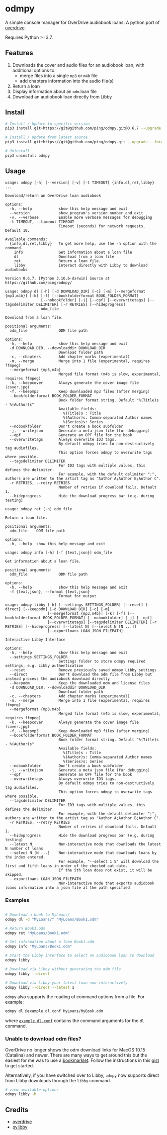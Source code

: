# odmpy

A simple console manager for OverDrive audiobook loans. A python port of [overdrive](https://github.com/chbrown/overdrive).

Requires Python >=3.7.

## Features

1. Downloads the cover and audio files for an audiobook loan, with additional options to:
   - merge files into a single `mp3` or `m4b` file
   - add chapters information into the audio file(s)
2. Return a loan
3. Display information about an `odm` loan file
4. Download an audiobook loan directly from Libby

## Install

```bash
# Install / Update to specific version
pip3 install git+https://git@github.com/ping/odmpy.git@0.6.7 --upgrade

# Install / Update from latest source
pip3 install git+https://git@github.com/ping/odmpy.git --upgrade --force-reinstall

# Uninstall
pip3 uninstall odmpy
```

## Usage

```
usage: odmpy [-h] [--version] [-v] [-t TIMEOUT] {info,dl,ret,libby} ...

Download/return an OverDrive loan audiobook

options:
  -h, --help            show this help message and exit
  --version             show program's version number and exit
  -v, --verbose         Enable more verbose messages for debugging
  -t TIMEOUT, --timeout TIMEOUT
                        Timeout (seconds) for network requests. Default 10.

Available commands:
  {info,dl,ret,libby}   To get more help, use the -h option with the command.
    info                Get information about a loan file
    dl                  Download from a loan file
    ret                 Return a loan file.
    libby               Interact directly with Libby to download audiobooks

Version 0.6.7. [Python 3.10.6-darwin] Source at https://github.com/ping/odmpy/
```

```
usage: odmpy dl [-h] [-d DOWNLOAD_DIR] [-c] [-m] [--mergeformat {mp3,m4b}] [-k] [-f] [--bookfolderformat BOOK_FOLDER_FORMAT]
                [--nobookfolder] [-j] [--opf] [--overwritetags] [--tagsdelimiter DELIMITER] [-r RETRIES] [--hideprogress]
                odm_file

Download from a loan file.

positional arguments:
  odm_file              ODM file path

options:
  -h, --help            show this help message and exit
  -d DOWNLOAD_DIR, --downloaddir DOWNLOAD_DIR
                        Download folder path
  -c, --chapters        Add chapter marks (experimental)
  -m, --merge           Merge into 1 file (experimental, requires ffmpeg)
  --mergeformat {mp3,m4b}
                        Merged file format (m4b is slow, experimental, requires ffmpeg)
  -k, --keepcover       Always generate the cover image file (cover.jpg)
  -f, --keepmp3         Keep downloaded mp3 files (after merging)
  --bookfolderformat BOOK_FOLDER_FORMAT
                        Book folder format string. Default "%(Title)s - %(Author)s"
                        Available fields:
                          %(Title)s : Title
                          %(Author)s: Comma-separated Author names
                          %(Series)s: Series
  --nobookfolder        Don't create a book subfolder
  -j, --writejson       Generate a meta json file (for debugging)
  --opf                 Generate an OPF file for the book
  --overwritetags       Always overwrite ID3 tags.
                        By default odmpy tries to non-destructively tag audiofiles.
                        This option forces odmpy to overwrite tags where possible.
  --tagsdelimiter DELIMITER
                        For ID3 tags with multiple values, this defines the delimiter.
                        For example, with the default delimiter ";", authors are written to the artist tag as "Author A;Author B;Author C".
  -r RETRIES, --retry RETRIES
                        Number of retries if download fails. Default 1.
  --hideprogress        Hide the download progress bar (e.g. during testing)
```

```
usage: odmpy ret [-h] odm_file

Return a loan file.

positional arguments:
  odm_file    ODM file path

options:
  -h, --help  show this help message and exit
```

```
usage: odmpy info [-h] [-f {text,json}] odm_file

Get information about a loan file.

positional arguments:
  odm_file              ODM file path

options:
  -h, --help            show this help message and exit
  -f {text,json}, --format {text,json}
                        Format for output
```

```
usage: odmpy libby [-h] [--settings SETTINGS_FOLDER] [--reset] [--direct] [--keepodm] [-d DOWNLOAD_DIR] [-c] [-m]
                   [--mergeformat {mp3,m4b}] [-k] [-f] [--bookfolderformat BOOK_FOLDER_FORMAT] [--nobookfolder] [-j] [--opf]
                   [--overwritetags] [--tagsdelimiter DELIMITER] [-r RETRIES] [--hideprogress] [--latest N] [--select N [N ...]]
                   [--exportloans LOAN_JSON_FILEPATH]

Interactive Libby Interface

options:
  -h, --help            show this help message and exit
  --settings SETTINGS_FOLDER
                        Settings folder to store odmpy required settings, e.g. Libby authentication
  --reset               Remove previously saved odmpy Libby settings
  --direct              Don't download the odm file from Libby but instead process the audiobook download directly
  --keepodm             Keep the downloaded odm and license files
  -d DOWNLOAD_DIR, --downloaddir DOWNLOAD_DIR
                        Download folder path
  -c, --chapters        Add chapter marks (experimental)
  -m, --merge           Merge into 1 file (experimental, requires ffmpeg)
  --mergeformat {mp3,m4b}
                        Merged file format (m4b is slow, experimental, requires ffmpeg)
  -k, --keepcover       Always generate the cover image file (cover.jpg)
  -f, --keepmp3         Keep downloaded mp3 files (after merging)
  --bookfolderformat BOOK_FOLDER_FORMAT
                        Book folder format string. Default "%(Title)s - %(Author)s"
                        Available fields:
                          %(Title)s : Title
                          %(Author)s: Comma-separated Author names
                          %(Series)s: Series
  --nobookfolder        Don't create a book subfolder
  -j, --writejson       Generate a meta json file (for debugging)
  --opf                 Generate an OPF file for the book
  --overwritetags       Always overwrite ID3 tags.
                        By default odmpy tries to non-destructively tag audiofiles.
                        This option forces odmpy to overwrite tags where possible.
  --tagsdelimiter DELIMITER
                        For ID3 tags with multiple values, this defines the delimiter.
                        For example, with the default delimiter ";", authors are written to the artist tag as "Author A;Author B;Author C".
  -r RETRIES, --retry RETRIES
                        Number of retries if download fails. Default 1.
  --hideprogress        Hide the download progress bar (e.g. during testing)
  --latest N            Non-interactive mode that downloads the latest N number of loans
  --select N [N ...]    Non-interactive mode that downloads loans by the index entered.
                        For example, "--select 1 5" will download the first and fifth loans in order of the checked out date.
                        If the 5th loan does not exist, it will be skipped.
  --exportloans LOAN_JSON_FILEPATH
                        Non-interactive mode that exports audiobook loans information into a json file at the path specified
```

### Examples

```bash

# Download a book to MyLoans/
odmpy dl -d "MyLoans/" "MyLoans/Book1.odm"

# Return Book1.odm
odmpy ret "MyLoans/Book1.odm"

# Get information about a loan Book1.odm
odmpy info "MyLoans/Book1.odm"

# Start the Libby interface to select an audiobook loan to download
odmpy libby

# Download via Libby without generating the odm file
odmpy libby --direct

# Download via Libby your latest loan non-interactively
odmpy libby --direct --latest 1

```

`odmpy` also supports the reading of command options from a file. For example:

```bash
odmpy dl @example.dl.conf MyLoans/MyBook.odm
```
where [`example.dl.conf`](example.dl.conf) contains the command arguments for the `dl` command.

### Unable to download odm files?

OverDrive no longer shows the odm download links for MacOS 10.15 (Catalina) and newer.
There are many ways to get around this but the easiest for me was to use a 
[bookmarklet](https://support.mozilla.org/en-US/kb/bookmarklets-perform-common-web-page-tasks).
Follow the instructions in this [gist](https://gist.github.com/ping/b58ae66359691db1d08f929a9e57a03d)
to get started.

Alternatively, if you have switched over to Libby, `odmpy` now
supports direct from Libby downloads through the `libby` command.

```bash
# view available options
odmpy libby -h
```

## Credits

- [overdrive](https://github.com/chbrown/overdrive)
- [pylibby](https://github.com/lullius/pylibby)
